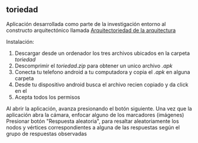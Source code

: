 ## toriedad

Aplicación desarrollada como parte de la investigación entorno al constructo arquitectónico llamada [Arquitectoriedad de la arquitectura](https://tesiunam.dgb.unam.mx/F/?func=find-b&find_code=WAT&request=karla+mendoza+hernandez&local_base=TES01)



Instalación: 

1. Descargar desde un ordenador los tres archivos ubicados en la carpeta _toriedad_
2. Descomprimir el _toriedad.zip_  para obtener un unico archivo _.apk_ 
3. Conecta tu telefono android a tu computadora y copia el _.apk_ en alguna carpeta
4. Desde tu dispositivo android busca el archivo recien copiado y da click en el
5. Acepta todos los permisos

Al abrir la aplicación, avanza presionando el botón siguiente. Una vez que la aplicación abra la cámara, enfocar alguno de los marcadores (imágenes)
Presionar botón "Respuesta aleatoria", para resaltar aleatoriamente los nodos y vértices correspondientes a alguna de las respuestas según el grupo de respuestas observadas
